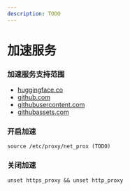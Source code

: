 ```yaml
---
description: TODO
---
```


# 加速服务

### 加速服务支持范围 <a href="#undefined" id="undefined"></a>

* [huggingface.co](http://huggingface.co/)
* [github.com](http://github.com/)
* [githubusercontent.com](http://githubusercontent.com/)
* [githubassets.com](http://githubassets.com/)

### &#x20;开启加速 <a href="#undefined" id="undefined"></a>

```
source /etc/proxy/net_prox (TODO)
```

### 关闭加速 <a href="#undefined" id="undefined"></a>

```
unset https_proxy && unset http_proxy
```
